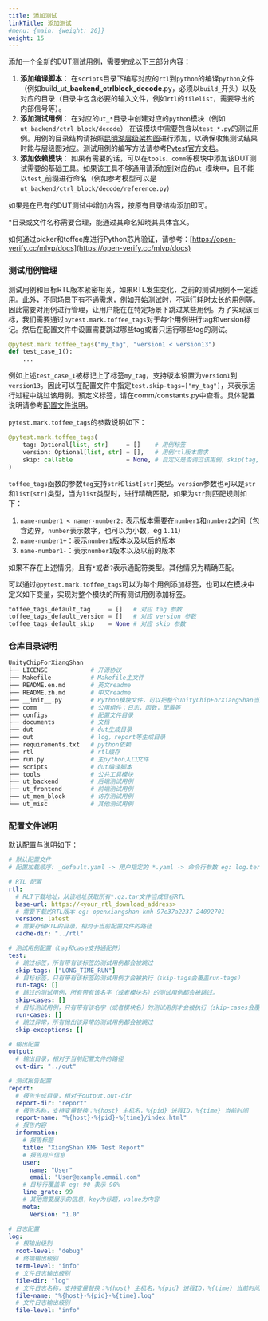 ```yaml
---
title: 添加测试
linkTitle: 添加测试
#menu: {main: {weight: 20}}
weight: 15
---
```



添加一个全新的DUT测试用例，需要完成以下三部分内容：

1. **添加编译脚本**： 在`scripts`目录下编写对应的`rtl`到`python`的编译`python`文件（例如build_ut_**backend_ctrlblock_decode**.py，必须以`build_`开头）以及对应的目录（目录中包含必要的输入文件，例如`rtl`的`filelist`，需要导出的内部信号等）。
1. **添加测试用例**： 在对应的`ut_*`目录中创建对应的`python`模块（例如`ut_backend/ctrl_block/decode`）,在该模块中需要包含以`test_*.py`的测试用例。用例的目录结构请按照[昆明湖层级架构图](https://open-verify.cc/UnityChipForXiangShan/)进行添加，以确保收集测试结果时能与层级图对应。测试用例的编写方法请参考[Pytest官方文档](https://docs.pytest.org/en/stable/)。
1. **添加依赖模块**： 如果有需要的话，可以在`tools、comm`等模块中添加该DUT测试需要的基础工具。如果该工具不够通用请添加到对应的`ut_`模块中，且不能以`test_`前缀进行命名（例如参考模型可以是`ut_backend/ctrl_block/decode/reference.py`）

如果是在已有的DUT测试中增加内容，按原有目录结构添加即可。

*目录或文件名称需要合理，能通过其命名知晓其具体含义。

如何通过picker和toffee库进行Python芯片验证，请参考：[https://open-verify.cc/mlvp/docs](https://open-verify.cc/mlvp/docs)

### 测试用例管理

测试用例和目标RTL版本紧密相关，如果RTL发生变化，之前的测试用例不一定适用。此外，不同场景下有不通需求，例如开始测试时，不运行耗时太长的用例等。因此需要对用例进行管理，让用户能在在特定场景下跳过某些用例。为了实现该目标，我们需要通过`pytest.mark.toffee_tags`对于每个用例进行tag和version标记。然后在配置文件中设置需要跳过哪些tag或者只运行哪些tag的测试。

```python
@pytest.mark.toffee_tags("my_tag", "version1 < version13")
def test_case_1():
    ...
```

例如上述`test_case_1`被标记上了标签`my_tag`，支持版本设置为`version1`到`version13`。因此可以在配置文件中指定`test.skip-tags=["my_tag"]`，来表示运行过程中跳过该用例。预定义标签，请在comm/constants.py中查看。具体配置说明请参考[配置文件说明](#配置文件说明)。

`pytest.mark.toffee_tags`的参数说明如下：

```python
@pytest.mark.toffee_tags(
    tag: Optional[list, str]     = []    # 用例标签
    version: Optional[list, str] = [],   # 用例rtl版本需求
    skip: callable               = None, # 自定义是否调过该用例，skip(tag, version, item): (skip, reason)
)
```

`toffee_tags`函数的参数`tag`支持`str`和`list[str]`类型。`version`参数也可以是`str`和`list[str]`类型，当为`list`类型时，进行精确匹配，如果为`str`则匹配规则如下：

1. `name-number1 < namer-number2:` 表示版本需要在`number1`和`number2`之间（包含边界，`number`表示数字，也可以为小数，eg `1.11`）
1. `name-number1+`：表示`number1`版本以及以后的版本
1. `name-number1-`：表示`number1`版本以及以前的版本

如果不存在上述情况，且有`*`或者`?`表示通配符类型。其他情况为精确匹配。


可以通过`@pytest.mark.toffee_tags`可以为每个用例添加标签，也可以在模块中定义如下变量，实现对整个模块的所有测试用例添加标签。


```python
toffee_tags_default_tag     = []   # 对应 tag 参数
toffee_tags_default_version = []   # 对应 version 参数
toffee_tags_default_skip    = None # 对应 skip 参数
```


### 仓库目录说明


```bash
UnityChipForXiangShan
├── LICENSE            # 开源协议
├── Makefile           # Makefile主文件
├── README.en.md       # 英文readme
├── README.zh.md       # 中文readme
├── __init__.py        # Python模块文件，可以把整个UnityChipForXiangShan当成一个模块进行import
├── comm               # 公用组件：日志，函数，配置等
├── configs            # 配置文件目录
├── documents          # 文档
├── dut                # dut生成目录
├── out                # log，report等生成目录
├── requirements.txt   # python依赖
├── rtl                # rtl缓存
├── run.py             # 主python入口文件
├── scripts            # dut编译脚本
├── tools              # 公共工具模块
├── ut_backend         # 后端测试用例
├── ut_frontend        # 前端测试用例
├── ut_mem_block       # 访存测试用例
└── ut_misc            # 其他测试用例
```


### 配置文件说明


默认配置与说明如下：

```yaml
# 默认配置文件
# 配置加载顺序: _default.yaml -> 用户指定的 *.yaml -> 命令行参数 eg: log.term-level='debug'

# RTL 配置
rtl:
  # RLT下载地址，从该地址获取所有*.gz.tar文件当成目标RTL
  base-url: https://<your_rtl_download_address>
  # 需要下载的RTL版本 eg: openxiangshan-kmh-97e37a2237-24092701
  version: latest
  # 需要存储RTL的目录，相对于当前配置文件的路径
  cache-dir: "../rtl"

# 测试用例配置（tag和case支持通配符）
test:
  # 跳过标签，所有带有该标签的测试用例都会被跳过
  skip-tags: ["LONG_TIME_RUN"]
  # 目标标签，只有带有该标签的测试用例才会被执行（skip-tags会覆盖run-tags）
  run-tags: []
  # 跳过的测试用例，所有带有该名字（或者模块名）的测试用例都会被跳过。
  skip-cases: []
  # 目标测试用例，只有带有该名字（或者模块名）的测试用例才会被执行（skip-cases会覆盖run-cases）。
  run-cases: []
  # 跳过异常，所有抛出该异常的测试用例都会被跳过
  skip-exceptions: []

# 输出配置
output:
  # 输出目录，相对于当前配置文件的路径
  out-dir: "../out"

# 测试报告配置
report:
  # 报告生成目录，相对于output.out-dir
  report-dir: "report"
  # 报告名称，支持变量替换：%{host} 主机名，%{pid} 进程ID，%{time} 当前时间
  report-name: "%{host}-%{pid}-%{time}/index.html"
  # 报告内容
  information:
    # 报告标题
    title: "XiangShan KMH Test Report"
    # 报告用户信息
    user:
      name: "User"
      email: "User@example.email.com"
    # 目标行覆盖率 eg: 90 表示 90%
    line_grate: 99
    # 其他需要展示的信息，key为标题，value为内容
    meta:
      Version: "1.0"

# 日志配置
log:
  # 根输出级别
  root-level: "debug"
  # 终端输出级别
  term-level: "info"
  # 文件日志输出级别
  file-dir: "log"
  # 文件日志名称，支持变量替换：%{host} 主机名，%{pid} 进程ID，%{time} 当前时间
  file-name: "%{host}-%{pid}-%{time}.log"
  # 文件日志输出级别
  file-level: "info"
```
